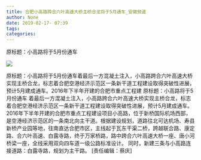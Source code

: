 ```yaml
---
title: 合肥小高路跨合六叶高速大桥主桥合龙将于5月通车_安徽频道
author: None
date: 2019-02-17- 07:39
tags: 
categories: 
---
```

原标题：小高路将于5月份通车
<!-- more -->
                
<img align="center" border="0" src="http://p2.ifengimg.com/a/2016/0810/204c433878d5cf9size1_w16_h16.png" />
                
            
原标题：小高路将于5月份通车着最后一方混凝土注入，小高路跨合六叶高速大桥实现主桥合龙，标志着合肥空港经济示范区一条新干道工程建设取得突破性进展，预计5月建成通车。2016年下半年开建的合肥市重点工程建
原标题：小高路将于5月份通车
着最后一方混凝土注入，小高路跨合六叶高速大桥实现主桥合龙，标志着合肥空港经济示范区一条新干道工程建设取得突破性进展，预计5月建成通车。
2016年下半年开建的合肥市重点工程建设项目小高路，位于新桥国际机场西部，是空港经济示范区的一条南北向主干道。根据建设规划，道路往北可达机场、寿县新桥产业园等地，往南直达合肥市区，主线起于瓦东干渠二桥，跨越联合路、康定路、合六叶高速、白露寺路，终于万家桥路，路中跨合六叶高速大桥一座、唐小河桥梁一座，全线采用双向四车道一级公路标准设计。
同时，新建三条与小高路连接道路：白露寺路，规划为主干路。
[责任编辑：蔡庆]
            
